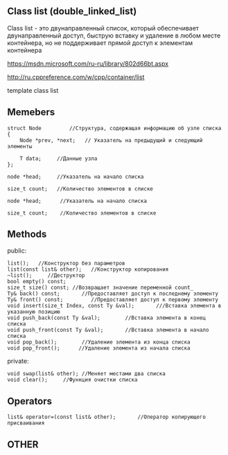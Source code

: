 ## Class list (double_linked_list)

Class list - это двунаправленный список, который обеспечивает двунаправленный доступ, быструю вставку и удаление в любом месте контейнера, но не поддерживает прямой доступ к элементам контейнера

https://msdn.microsoft.com/ru-ru/library/802d66bt.aspx

http://ru.cppreference.com/w/cpp/container/list

template <class Ty>
class list

## Memebers

	struct Node 		//Структура, содержащая информацию об узле списка 
	{
		Node *prev, *next;	 // Указатель на предыдущий и следующий элементы 
	
		T data; 	//Данные узла 
	};

	node *head; 	//Указатель на начало списка

	size_t count; 	//Количество элементов в списке

	node *head;  	 //Указатель на начало списка

	size_t count;  	 //Количество элементов в списке


## Methods
public:

	list();   //Конструктор без параметров
	list(const list& other);   //Конструктор копирования
	~list();     //Деструктор
	bool empty() const;
	size_t size() const; //Возвращает значение переменной count_
	Ty& back() const;       //Предоставляет доступ к последнему элементу 
	Ty& front() const;         //Предоставляет доступ к первому элементу 
	void insert(size_t Index, const Ty &val);       ///Вставка элемента в указанную позицию 
	void push_back(const Ty &val);        //Вставка элемента в конец списка
	void push_front(const Ty &val);       //Вставка элемента в начало списка
	void pop_back();        //Удаление элемента из конца списка
	void pop_front();      //Удаление элемента из начала списка
private:

	void swap(list& other); //Меняет местами два списка
	void clear();     //Функция очистки списка
## Operators
	list& operator=(const list& other);       //Оператор копирующего присваивания
## OTHER

